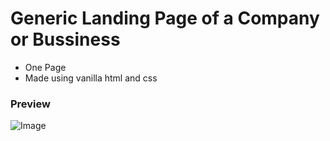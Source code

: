 # Generic Landing Page of a Company or Bussiness
- One Page
- Made using vanilla html and css
### Preview
![Image](https://blogger.googleusercontent.com/img/a/AVvXsEghVP3CORWeSlfom7ilTsIdP1eHpf6aWm6BY7M2M6x0tmaj8GPUeqH3HYAct9hv5a-2Mo-FnaTRGI5yfTLeU1-03YXqVubYJzh6TzaPwK536XdFqHyvo8-L66fGzq8K2n4SPHSI_b12LGhKVvP5Js96SOf09JQLx8RORNpGhwVHEB3LmYbbbSnX_y7J=s320)